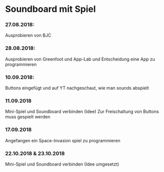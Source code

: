 # Soundboard mit Spiel

### 27.08.2018: 
Ausprobieren von BJC

### 28.08.2018: 
Ausprobieren von Greenfoot und App-Lab und Entscheidung eine App zu programmieren

### 10.09.2018:
Buttons eingefügt und auf YT nachgeschaut, wie man sounds abspielt

### 11.09.2018
Mini-Spiel und Soundboard verbinden (Idee)
Zur Freischaltung von Buttons muss gespielt werden

### 17.09.2018
Angefangen ein Space-Invasion spiel zu programmieren

### 22.10.2018 & 23.10.2018
Mini-Spiel und Soundboard verbinden (Idee umgesetzt)
